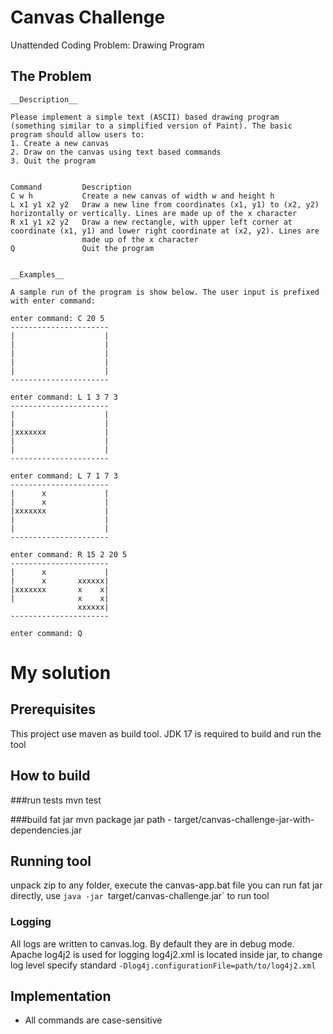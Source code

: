 # Canvas Challenge
Unattended Coding Problem: Drawing Program

## The Problem
```
__Description__

Please implement a simple text (ASCII) based drawing program (something similar to a simplified version of Paint). The basic program should allow users to:
1. Create a new canvas
2. Draw on the canvas using text based commands
3. Quit the program


Command 		Description
C w h           Create a new canvas of width w and height h
L x1 y1 x2 y2   Draw a new line from coordinates (x1, y1) to (x2, y2) horizontally or vertically. Lines are made up of the x character
R x1 y1 x2 y2   Draw a new rectangle, with upper left corner at coordinate (x1, y1) and lower right coordinate at (x2, y2). Lines are
				made up of the x character
Q               Quit the program


__Examples__

A sample run of the program is show below. The user input is prefixed with enter command:

enter command: C 20 5
----------------------
|                    |
|                    |
|                    |
|                    |
|					 |
----------------------

enter command: L 1 3 7 3
----------------------
|                    |
|                    |
|xxxxxxx             |
|                    |
|					 |
----------------------

enter command: L 7 1 7 3
----------------------
|      x             |
|      x             |
|xxxxxxx             |
|                    |
|					 |
----------------------

enter command: R 15 2 20 5
----------------------
|      x             |
|      x       xxxxxx|
|xxxxxxx       x    x|
|              x    x|
			   xxxxxx|
----------------------

enter command: Q
```



# My solution

## Prerequisites
This project use maven as build tool.
JDK 17 is required to build and run the tool

## How to build

###run tests
mvn test

###build fat jar
mvn package
jar path - target/canvas-challenge-jar-with-dependencies.jar

## Running tool
unpack zip to any folder, execute the canvas-app.bat file
you can run fat jar directly, use `java -jar `target/canvas-challenge.jar` to run tool

### Logging
All logs are written to canvas.log. By default they are in debug mode. Apache log4j2 is used for logging 
log4j2.xml is located inside jar, to change log level specify standard `-Dlog4j.configurationFile=path/to/log4j2.xml`

## Implementation
* All commands are case-sensitive








